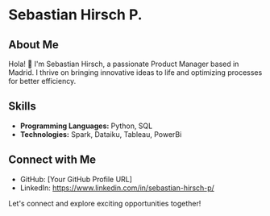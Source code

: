 # Sebastian Hirsch P.

## About Me

Hola! 👋 I'm Sebastian Hirsch, a passionate Product Manager based in Madrid. I thrive on bringing innovative ideas to life and optimizing processes for better efficiency.

## Skills

- **Programming Languages:** Python, SQL
- **Technologies:** Spark, Dataiku, Tableau, PowerBi

## Connect with Me

- GitHub: [Your GitHub Profile URL]
- LinkedIn: https://www.linkedin.com/in/sebastian-hirsch-p/
  
Let's connect and explore exciting opportunities together!
